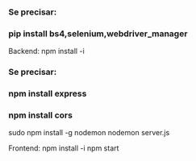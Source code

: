 ### Se precisar:
### pip install bs4,selenium,webdriver_manager

Backend: 
npm install -i
    
### Se precisar:
### npm install express
### npm install cors

sudo npm install -g nodemon
nodemon server.js

Frontend:
npm install -i
npm start
